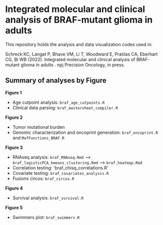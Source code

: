 # Integrated molecular and clinical analysis of BRAF-mutant glioma in adults 

This repository holds the analysis and data visualization codes used in:

Schreck KC, Langat P, Bhave VM, Li T, Woodward E, Pratilas CA, Eberhart CG, Bi WB (2022). Integrated molecular and clinical analysis of BRAF-mutant glioma in adults . npj Precision Oncology, in press.


## Summary of analyses by Figure
**Figure 1**
- Age cutpoint analysis: `braf_age_cutpoints.R`
- Clinical data parsing: `braf_mastersheet_compiler.R`



**Figure 2**
- Tumor mutational burden
- Genomic characterization and oncoprint generation: `braf_oncoprint.R` and `MafFunctions_BRAF.R`



**Figure 3**
- RNAseq analysis: `braf_RNAseq.Rmd` --> `braf_logisticPCA_kmeans_clustering.Rmd` --> `braf_heatmap.Rmd`
- Correlation testing: 'braf_chisq_correlations.R'
- Covariate testing: `braf_covariates_analysis.R`
- Fusions circos: `braf_circos.R`



**Figure 4**
- Survival analysis: `braf_survival.R`



**Figure 5**
- Swimmers plot: `braf_swimmers.R`
